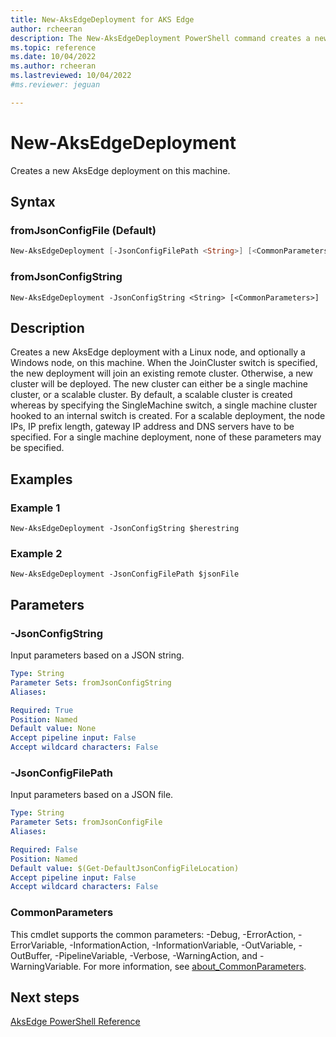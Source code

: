 ```yaml
---
title: New-AksEdgeDeployment for AKS Edge
author: rcheeran
description: The New-AksEdgeDeployment PowerShell command creates a new AksEdge deployment 
ms.topic: reference
ms.date: 10/04/2022
ms.author: rcheeran 
ms.lastreviewed: 10/04/2022
#ms.reviewer: jeguan

---
```


# New-AksEdgeDeployment

Creates a new AksEdge deployment on this machine.

## Syntax

### fromJsonConfigFile (Default)

```powershell
New-AksEdgeDeployment [-JsonConfigFilePath <String>] [<CommonParameters>]
```

### fromJsonConfigString

```
New-AksEdgeDeployment -JsonConfigString <String> [<CommonParameters>]
```

## Description

Creates a new AksEdge deployment with a Linux node, and optionally a Windows node, on this machine. When the JoinCluster switch is specified, the new deployment will join an existing remote cluster. Otherwise, a new cluster will be deployed.
The new cluster can either be a single machine cluster, or a scalable cluster. By default, a scalable cluster is created whereas by specifying the SingleMachine switch, a single machine cluster hooked to an internal switch is created. For a scalable deployment, the node IPs, IP prefix length, gateway IP address and DNS servers have to be specified. For a single machine deployment, none of these parameters may be specified.

## Examples

### Example 1

```
New-AksEdgeDeployment -JsonConfigString $herestring
```

### Example 2

```
New-AksEdgeDeployment -JsonConfigFilePath $jsonFile
```

## Parameters

### -JsonConfigString

Input parameters based on a JSON string.

```yaml
Type: String
Parameter Sets: fromJsonConfigString
Aliases:

Required: True
Position: Named
Default value: None
Accept pipeline input: False
Accept wildcard characters: False
```

### -JsonConfigFilePath

Input parameters based on a JSON file.

```yaml
Type: String
Parameter Sets: fromJsonConfigFile
Aliases:

Required: False
Position: Named
Default value: $(Get-DefaultJsonConfigFileLocation)
Accept pipeline input: False
Accept wildcard characters: False
```

### CommonParameters

This cmdlet supports the common parameters: -Debug, -ErrorAction, -ErrorVariable, -InformationAction, -InformationVariable, -OutVariable, -OutBuffer, -PipelineVariable, -Verbose, -WarningAction, and -WarningVariable. For more information, see [about_CommonParameters](https://go.microsoft.com/fwlink/?LinkID=113216).

## Next steps

[AksEdge PowerShell Reference](./index.md)
